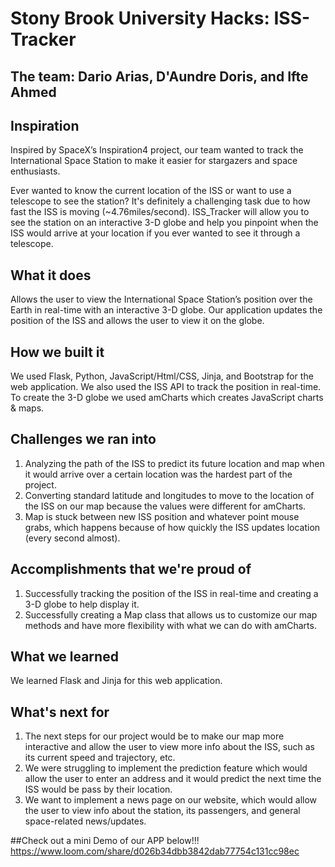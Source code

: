# Stony Brook University Hacks: ISS-Tracker

## The team: Dario Arias, D'Aundre Doris, and Ifte Ahmed

## Inspiration
Inspired by SpaceX’s Inspiration4 project, our team wanted to track the International Space Station to make it easier for stargazers and space enthusiasts.

Ever wanted to know the current location of the ISS or want to use a telescope to see the station? It's definitely a challenging task due to how fast the ISS is moving (~4.76miles/second). ISS_Tracker will allow you to see the station on an interactive 3-D globe and help you pinpoint when the ISS would arrive at your location if you ever wanted to see it through a telescope. 

## What it does
 Allows the user to view the International Space Station’s position over the Earth in real-time with an interactive 3-D globe. Our application updates the position of the ISS and allows the user to view it on the globe. 

## How we built it
We used Flask, Python,  JavaScript/Html/CSS, Jinja, and Bootstrap for the web application. We also used the ISS API to track the position in real-time. To create the 3-D globe we used amCharts which creates JavaScript charts & maps.

## Challenges we ran into
1. Analyzing the path of the ISS to predict its future location and map when it would arrive over a certain location was the hardest part of the project.
2. Converting standard latitude and longitudes to move to the location of the ISS on our map because the values were different for amCharts. 
3. Map is stuck between new ISS position and whatever point mouse grabs, which happens because of how quickly the ISS updates location (every second almost). 

## Accomplishments that we're proud of
1. Successfully tracking the position of the ISS in real-time and creating a 3-D globe to help display it. 
2. Successfully creating a Map class that allows us to customize our map methods and have more flexibility with what we can do with amCharts. 

## What we learned
We learned Flask and Jinja for this web application.

## What's next for
1. The next steps for our project would be to make our map more interactive and allow the user to view more info about the ISS, such as its current speed and trajectory, etc. 
2. We were struggling to implement the prediction feature which would allow the user to enter an address and it would predict the next time the ISS would be pass by their location.
3. We want to implement a news page on our website, which would allow the user to view info about the station, its passengers, and general space-related news/updates. 

##Check out a mini Demo of our APP below!!!
https://www.loom.com/share/d026b34dbb3842dab77754c131cc98ec

